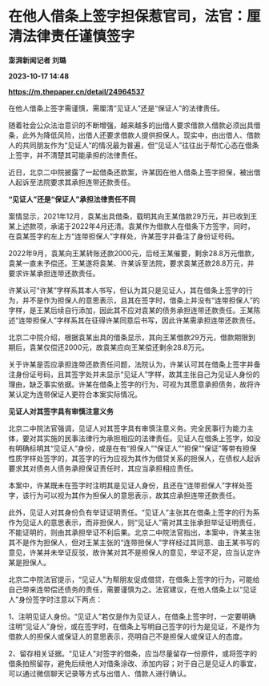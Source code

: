 # 在他人借条上签字担保惹官司，法官：厘清法律责任谨慎签字
**澎湃新闻记者 刘璐**

**2023-10-17 14:48**

**https://m.thepaper.cn/detail/24964537**

在他人借条上签字需谨慎，需厘清“见证人”还是“保证人”的法律责任。

随着社会公众法治意识的不断增强，越来越多的出借人要求借款人借款必须出具借条，此外为降低风险，出借人还要求借款人提供担保人。现实中，由出借人、借款人的共同朋友作为“见证人”的情况最为普遍，但“见证人”往往出于帮忙心态在借条上签字，并不清楚其可能承担的法律责任。

近日，北京二中院披露了一起借条还款案，许某因在他人借条上签字担保，被出借人起诉至法院要求其承担连带还款责任。

**“见证人”还是“保证人”承担法律责任不同**

案情显示，2021年12月，袁某出具借条，载明其向王某借款29万元，并已收到王某上述款项，承诺于2022年4月还清。袁某作为借款人在借条下方签字，同时，在袁某签字的左上方“连带担保人”字样处，许某签字并备注了身份证号码。

2022年9月，袁某向王某转账还款2000元，后经王某催要，剩余28.8万元借款，袁某一直未予偿还。王某遂将袁某、许某诉至法院，要求袁某还款28.8万元，并要求许某承担连带还款责任。

许某认可“许某”字样系其本人书写，但认为其只是见证人，其在借条上签字的行为，并不是作为担保人的意思表示，且其在签字时，借条上并没有“连带担保人”的字样，是王某后续自行添加，因此其不应对袁某的债务承担连带还款责任。王某陈述“连带担保人”字样系其在征得许某同意后书写，因此许某需承担连带还款责任。

北京二中院介绍，根据袁某出具的借条显示，其向王某借款29万元，借款期限到期后，袁某仅偿还2000元，故袁某应向王某偿还剩余28.8万元。

关于许某是否应承担连带还款责任问题，法院认为，许某认可其在借条上签字并备注身份证号码，且其签字处并未显示“见证人”字样，故其主张自己为见证人身份的理由，缺乏事实依据。许某在借条上签字的行为，可视为其愿意承担债务，故将许某认定为连带保证人更符合本案实际情况。

**见证人对其签字具有审慎注意义务**

北京二中院法官强调，见证人对其签字具有审慎注意义务。完全民事行为能力主体，要对其实施的民事法律行为承担相应的法律责任。见证人在借条上签字，如没有明确标明其“见证人”身份，或是在有“担保人”“保证人”“担保”“保证”等带有担保性质字样处签字的，其签字的行为应视为其作为借贷关系的担保人，在债权人起诉要求其对债务人债务承担保证责任时，其应当承担相应责任。

本案中，许某既未在签字时注明其是见证人身份，且还在“连带担保人”字样处签字，该行为可以视为其作为担保人的意思表示，故其应承担连带还款责任。

此外，见证人对其身份负有举证证明责任。“见证人”主张其在借条上签字的行为系作为见证人的意思表示，而非担保人，则“见证人”需对其主张承担举证证明责任，不能证明的，则由其承担举证不利后果。北京二中院法官指出，本案中，许某主张其不是作为担保人，但对王某主张的“连带担保人”字样经过其同意、由王某书写的意见，许某并未举证反驳，故许某对其不是担保人的意见，举证不足，应当认定许某是担保人。

北京二中院法官提示，“见证人”为帮朋友促成借贷，在借条上签字的行为，可能给自己带来连带偿还债务的责任，需要谨慎为之。法官建议，在他人借条上以“见证人”身份签字时注意以下两点：

1、注明见证人身份。“见证人”若仅是作为见证人，在借条上签字时，一定要明确注明“见证人”身份，或在签字时，在借条上写明自己签字的行为是见证，不是作为借款人的担保人或保证人的意思表示，亮明自己不是担保人或保证人的态度。

2、留存相关证据。“见证人”对签字的借条，应当尽量留存一份原件，或将签字的借条拍照留存，避免后续他人对借条涂改、添加内容；对于自己是见证人的事宜，可以通过微信聊天记录等方式与出借人、借款人进行确认。